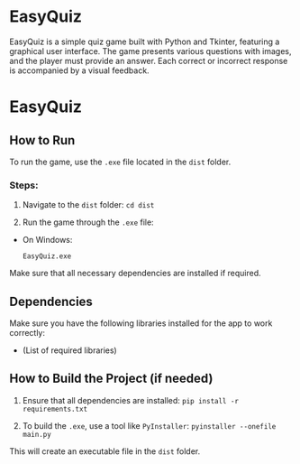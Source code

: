 # EasyQuiz
EasyQuiz is a simple quiz game built with Python and Tkinter, featuring a graphical user interface. The game presents various questions with images, and the player must provide an answer. Each correct or incorrect response is accompanied by a visual feedback.

# EasyQuiz

## How to Run

To run the game, use the `.exe` file located in the `dist` folder.

### Steps:

1. Navigate to the `dist` folder:
```cd dist```

2. Run the game through the `.exe` file:
- On Windows:
  ```
  EasyQuiz.exe
  ```

Make sure that all necessary dependencies are installed if required.

## Dependencies

Make sure you have the following libraries installed for the app to work correctly:
- (List of required libraries)

## How to Build the Project (if needed)

1. Ensure that all dependencies are installed:
```pip install -r requirements.txt```

2. To build the `.exe`, use a tool like `PyInstaller`:
```pyinstaller --onefile main.py```

This will create an executable file in the `dist` folder.

